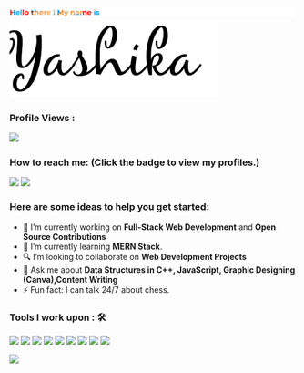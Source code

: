 ![Name](Textupper.png)
![Name](Maskedname1.png)


 ### Profile Views :<br>
  <img src="https://profile-counter.glitch.me/creativeyashi/count.svg" />


### How to reach me: <strong>(Click the badge to view my profiles.)</strong>

<img src="https://img.shields.io/badge/yashikagupta082@gmail.com-%23D14836.svg?&style=for-the-badge&logo=gmail&logoColor=white" href="yashikagupta082@gmail.com">     <a href="https://www.linkedin.com/in/yashika20007/"><img src="https://img.shields.io/badge/Yashika Gupta-%230077B5.svg?&style=for-the-badge&logo=linkedin&logoColor=white" ></a> 

### Here are some ideas to help you get started:

- 🔭 I’m currently working on <strong>Full-Stack Web Development</strong> and <strong>Open Source Contributions</strong>
- 🌱 I’m currently learning <strong>MERN Stack</strong>.
- 🔍 I’m looking to collaborate on <strong> Web Development Projects</strong>
- 💬 Ask me about <strong>Data Structures in C++, JavaScript, Graphic Designing (Canva),Content Writing</strong>
- ⚡ Fun fact: I can talk 24/7 about chess.

### Tools I work upon : 🛠

<img src="https://img.shields.io/badge/c++%20-%2300599C.svg?&style=for-the-badge&logo=c%2B%2B&logoColor=white">   <img src="https://img.shields.io/badge/php%20-%2314354C.svg?&style=for-the-badge&logo=php&logoColor=white">   <img src="https://img.shields.io/badge/javascript%20-%23323330.svg?&style=for-the-badge&logo=javascript&logoColor=%23F7DF1E"> <img src="https://img.shields.io/badge/html5%20-%23E34F26.svg?&style=for-the-badge&logo=html5&logoColor=white">   <img src="https://img.shields.io/badge/css3%20-%231572B6.svg?&style=for-the-badge&logo=css3&logoColor=white">   <img src="https://img.shields.io/badge/MySql%20-%2320232a.svg?&style=for-the-badge&logo=react&logoColor=%2361DAFB">   <img src="https://img.shields.io/badge/C%20-%23563D7C.svg?&style=for-the-badge&logo=c&logoColor=white">   <img src="https://img.shields.io/badge/git%20-%23F05033.svg?&style=for-the-badge&logo=git&logoColor=white"/>   <img src="http://img.shields.io/badge/-VS%20Code-000000?style=for-the-badge&logo=Visual-studio-code&logoColor=blue">

<img src="https://github-readme-stats.vercel.app/api?username=creativeyashi&show_icons=true&title_color=03fc90&icon_color=03fc90&text_color=03fc90&bg_color=002b19">

